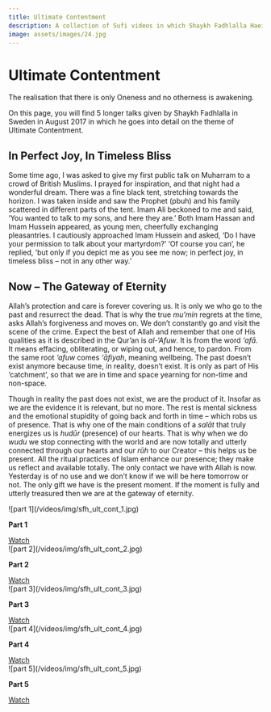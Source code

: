 ```yaml
---
title: Ultimate Contentment
description: A collection of Sufi videos in which Shaykh Fadhlalla Haeir discusses the theme of ultimate contentment.
image: assets/images/24.jpg
---
```


# Ultimate Contentment

<div class="callout6">
The realisation that there is only Oneness and no otherness is awakening.
</div>

On this page, you will find 5 longer talks given by Shaykh Fadhlalla in Sweden in August 2017 in which he goes into detail on the theme of Ultimate Contentment. 

## In Perfect Joy, In Timeless Bliss

Some time ago, I was asked to give my first public talk on Muharram to a crowd of British Muslims. I prayed for inspiration, and that night had a wonderful dream. There was a fine black tent, stretching towards the horizon. I was taken inside and saw the Prophet (pbuh) and his family scattered in different parts of the tent. Imam Ali beckoned to me and said, ‘You wanted to talk to my sons, and here they are.’ Both Imam Hassan and Imam Hussein appeared, as young men, cheerfully exchanging pleasantries. I cautiously approached Imam Hussein and asked, ‘Do I have your permission to talk about your martyrdom?’ ‘Of course you can’, he replied, ‘but only if you depict me as you see me now; in perfect joy, in timeless bliss – not in any other way.’ 

## Now – The Gateway of Eternity  

Allah’s protection and care is forever covering us. It is only we who go to the past and resurrect the dead. That is why the true _mu’min_ regrets at the time, asks Allah’s forgiveness and moves on. We don’t constantly go and visit the scene of the crime. Expect the best of Allah and remember that one of His qualities as it is described in the Qur’an is _al-‘Afuw_. It is from the word _‘afā_. It means effacing, obliterating, or wiping out, and hence, to pardon. From the same root _‘afuw_ comes _‘āfiyah_, meaning wellbeing. The past doesn’t exist anymore because time, in reality, doesn’t exist. It is only as part of His ‘catchment’, so that we are in time and space yearning for non-time and non-space.      

Though in reality the past does not exist, we are the product of it. Insofar as we are the evidence it is relevant, but no more. The rest is mental sickness and the emotional stupidity of going back and forth in time – which robs us of presence. That is why one of the main conditions of a _salāt_ that truly energizes us is _hudūr_ (presence) of our hearts. That is why when we do _wudu_ we stop connecting with the world and are now totally and utterly connected through our hearts and our _rūh_ to our Creator – this helps us be present. All the ritual practices of Islam enhance our presence; they make us reflect and available totally. The only contact we have with Allah is now. Yesterday is of no use and we don’t know if we will be here tomorrow or not. The only gift we have is the present moment. If the moment is fully and utterly treasured then we are at the gateway of eternity.

<div markdown="1" class="card video sidebar center gemoji center-content">

<div markdown="2" class="video-image">
![part 1](/videos/img/sfh_ult_cont_1.jpg)
</div>

**Part 1**

<div markdown="3" class="video-link">
<a target="_blank" href="https://www.youtube.com/watch?v=u_vHWNtBHO0">Watch</a>
</div>

</div>

<div markdown="1" class="card video sidebar center gemoji center-content">

<div markdown="2" class="video-image">
![part 2](/videos/img/sfh_ult_cont_2.jpg)
</div>

**Part 2**

<div markdown="3" class="video-link">
<a target="_blank" href="https://www.youtube.com/watch?v=iPPWsS8ENiQ">Watch</a>
</div>

</div>

<div markdown="1" class="card video sidebar center gemoji center-content">

<div markdown="2" class="video-image">
![part 3](/videos/img/sfh_ult_cont_3.jpg)
</div>

**Part 3**

<div markdown="3" class="video-link">
<a target="_blank" href="https://www.youtube.com/watch?v=KVw3r6guyig">Watch</a>
</div>

</div>

<div markdown="1" class="card video sidebar center gemoji center-content">

<div markdown="2" class="video-image">
![part 4](/videos/img/sfh_ult_cont_4.jpg)
</div>

**Part 4**

<div markdown="3" class="video-link">
<a target="_blank" href="https://www.youtube.com/watch?v=2rUeiQoqceY">Watch</a>
</div>

</div>

<div markdown="1" class="card video sidebar center gemoji center-content">

<div markdown="2" class="video-image">
![part 5](/videos/img/sfh_ult_cont_5.jpg)
</div>

**Part 5**

<div markdown="3" class="video-link">
<a target="_blank" href="https://www.youtube.com/watch?v=kq83rRwlW8E">Watch</a>
</div>

</div>